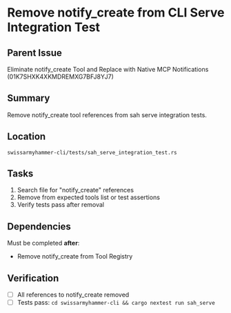 # Remove notify_create from CLI Serve Integration Test

## Parent Issue
Eliminate notify_create Tool and Replace with Native MCP Notifications (01K7SHXK4XKMDREMXG7BFJ8YJ7)

## Summary
Remove notify_create tool references from sah serve integration tests.

## Location
`swissarmyhammer-cli/tests/sah_serve_integration_test.rs`

## Tasks

1. Search file for "notify_create" references
2. Remove from expected tools list or test assertions
3. Verify tests pass after removal

## Dependencies

Must be completed **after**:
- Remove notify_create from Tool Registry

## Verification

- [ ] All references to notify_create removed
- [ ] Tests pass: `cd swissarmyhammer-cli && cargo nextest run sah_serve`
